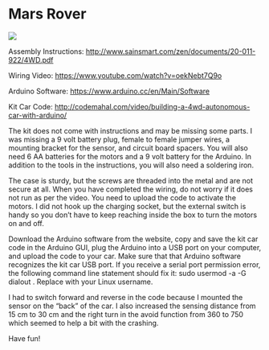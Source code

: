 # Mars Rover

![](https://github.com/ezchx/sainsmart_uno_4wd_car_kit_code/blob/master/toy_car_pic.jpg)

Assembly Instructions: 
http://www.sainsmart.com/zen/documents/20-011-922/4WD.pdf

Wiring Video:
https://www.youtube.com/watch?v=oekNebt7Q9o

Arduino Software:
https://www.arduino.cc/en/Main/Software

Kit Car Code:
http://codemahal.com/video/building-a-4wd-autonomous-car-with-arduino/


The kit does not come with instructions and may be missing some parts. I was missing a 9 volt battery plug, female to female jumper wires, a mounting bracket for the sensor, and circuit board spacers. You will also need 6 AA batteries for the motors and a 9 volt battery for the Arduino. In addition to the tools in the instructions, you will also need a soldering iron.

The case is sturdy, but the screws are threaded into the metal and are not secure at all. When you have completed the wiring, do not worry if it does not run as per the video. You need to upload the code to activate the motors. I did not hook up the charging socket, but the external switch is handy so you don’t have to keep reaching inside the box to turn the motors on and off.

Download the Arduino software from the website, copy and save the kit car code in the Arduino GUI, plug the Arduino into a USB port on your computer, and upload the code to your car. Make sure that that Arduino software recognizes the kit car USB port. If you receive a serial port permission error, the following command line statement should fix it: sudo usermod -a -G dialout <username>. Replace <username> with your Linux username.

I had to switch forward and reverse in the code because I mounted the sensor on the “back” of the car. I also increased the sensing distance from 15 cm to 30 cm  and the right turn in the avoid function from 360 to 750 which seemed to help a bit with the crashing. 

Have fun!

